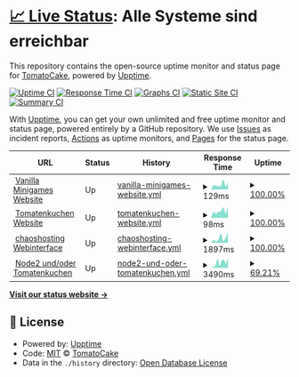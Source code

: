 # [📈 Live Status](https://devtomatocake.github.io/Status): <!--live status--> **Alle Systeme sind erreichbar**

This repository contains the open-source uptime monitor and status page for [TomatoCake](https://vanillaminigames.eu/), powered by [Upptime](https://github.com/upptime/upptime).

[![Uptime CI](https://github.com/devtomatocake/Status/workflows/Uptime%20CI/badge.svg)](https://github.com/devtomatocake/Status/actions?query=workflow%3A%22Uptime+CI%22)
[![Response Time CI](https://github.com/devtomatocake/Status/workflows/Response%20Time%20CI/badge.svg)](https://github.com/devtomatocake/Status/actions?query=workflow%3A%22Response+Time+CI%22)
[![Graphs CI](https://github.com/devtomatocake/Status/workflows/Graphs%20CI/badge.svg)](https://github.com/devtomatocake/Status/actions?query=workflow%3A%22Graphs+CI%22)
[![Static Site CI](https://github.com/devtomatocake/Status/workflows/Static%20Site%20CI/badge.svg)](https://github.com/devtomatocake/Status/actions?query=workflow%3A%22Static+Site+CI%22)
[![Summary CI](https://github.com/devtomatocake/Status/workflows/Summary%20CI/badge.svg)](https://github.com/devtomatocake/Status/actions?query=workflow%3A%22Summary+CI%22)

With [Upptime](https://upptime.js.org), you can get your own unlimited and free uptime monitor and status page, powered entirely by a GitHub repository. We use [Issues](https://github.com/devtomatocake/Status/issues) as incident reports, [Actions](https://github.com/devtomatocake/Status/actions) as uptime monitors, and [Pages](https://devtomatocake.github.io/Status) for the status page.

<!--start: status pages-->
<!-- This summary is generated by Upptime (https://github.com/upptime/upptime) -->
<!-- Do not edit this manually, your changes will be overwritten -->
<!-- prettier-ignore -->
| URL | Status | History | Response Time | Uptime |
| --- | ------ | ------- | ------------- | ------ |
| <img alt="" src="https://vanillaminigames.eu/images/favicon.ico" height="13"> [Vanilla Minigames Website](https://vanillaminigames.eu) | Up | [vanilla-minigames-website.yml](https://github.com/DEVTomatoCake/Status/commits/HEAD/history/vanilla-minigames-website.yml) | <details><summary><img alt="Response time graph" src="./graphs/vanilla-minigames-website/response-time-week.png" height="20"> 129ms</summary><br><a href="https://status.vanillaminigames.eu/history/vanilla-minigames-website"><img alt="Response time 115" src="https://img.shields.io/endpoint?url=https%3A%2F%2Fraw.githubusercontent.com%2FDEVTomatoCake%2FStatus%2FHEAD%2Fapi%2Fvanilla-minigames-website%2Fresponse-time.json"></a><br><a href="https://status.vanillaminigames.eu/history/vanilla-minigames-website"><img alt="24-hour response time 173" src="https://img.shields.io/endpoint?url=https%3A%2F%2Fraw.githubusercontent.com%2FDEVTomatoCake%2FStatus%2FHEAD%2Fapi%2Fvanilla-minigames-website%2Fresponse-time-day.json"></a><br><a href="https://status.vanillaminigames.eu/history/vanilla-minigames-website"><img alt="7-day response time 129" src="https://img.shields.io/endpoint?url=https%3A%2F%2Fraw.githubusercontent.com%2FDEVTomatoCake%2FStatus%2FHEAD%2Fapi%2Fvanilla-minigames-website%2Fresponse-time-week.json"></a><br><a href="https://status.vanillaminigames.eu/history/vanilla-minigames-website"><img alt="30-day response time 146" src="https://img.shields.io/endpoint?url=https%3A%2F%2Fraw.githubusercontent.com%2FDEVTomatoCake%2FStatus%2FHEAD%2Fapi%2Fvanilla-minigames-website%2Fresponse-time-month.json"></a><br><a href="https://status.vanillaminigames.eu/history/vanilla-minigames-website"><img alt="1-year response time 115" src="https://img.shields.io/endpoint?url=https%3A%2F%2Fraw.githubusercontent.com%2FDEVTomatoCake%2FStatus%2FHEAD%2Fapi%2Fvanilla-minigames-website%2Fresponse-time-year.json"></a></details> | <details><summary><a href="https://status.vanillaminigames.eu/history/vanilla-minigames-website">100.00%</a></summary><a href="https://status.vanillaminigames.eu/history/vanilla-minigames-website"><img alt="All-time uptime 100.00%" src="https://img.shields.io/endpoint?url=https%3A%2F%2Fraw.githubusercontent.com%2FDEVTomatoCake%2FStatus%2FHEAD%2Fapi%2Fvanilla-minigames-website%2Fuptime.json"></a><br><a href="https://status.vanillaminigames.eu/history/vanilla-minigames-website"><img alt="24-hour uptime 100.00%" src="https://img.shields.io/endpoint?url=https%3A%2F%2Fraw.githubusercontent.com%2FDEVTomatoCake%2FStatus%2FHEAD%2Fapi%2Fvanilla-minigames-website%2Fuptime-day.json"></a><br><a href="https://status.vanillaminigames.eu/history/vanilla-minigames-website"><img alt="7-day uptime 100.00%" src="https://img.shields.io/endpoint?url=https%3A%2F%2Fraw.githubusercontent.com%2FDEVTomatoCake%2FStatus%2FHEAD%2Fapi%2Fvanilla-minigames-website%2Fuptime-week.json"></a><br><a href="https://status.vanillaminigames.eu/history/vanilla-minigames-website"><img alt="30-day uptime 100.00%" src="https://img.shields.io/endpoint?url=https%3A%2F%2Fraw.githubusercontent.com%2FDEVTomatoCake%2FStatus%2FHEAD%2Fapi%2Fvanilla-minigames-website%2Fuptime-month.json"></a><br><a href="https://status.vanillaminigames.eu/history/vanilla-minigames-website"><img alt="1-year uptime 100.00%" src="https://img.shields.io/endpoint?url=https%3A%2F%2Fraw.githubusercontent.com%2FDEVTomatoCake%2FStatus%2FHEAD%2Fapi%2Fvanilla-minigames-website%2Fuptime-year.json"></a></details>
| <img alt="" src="https://tomatenkuchen.eu/assets/images/icon.ico" height="13"> [Tomatenkuchen Website](https://tomatenkuchen.eu) | Up | [tomatenkuchen-website.yml](https://github.com/DEVTomatoCake/Status/commits/HEAD/history/tomatenkuchen-website.yml) | <details><summary><img alt="Response time graph" src="./graphs/tomatenkuchen-website/response-time-week.png" height="20"> 98ms</summary><br><a href="https://status.vanillaminigames.eu/history/tomatenkuchen-website"><img alt="Response time 110" src="https://img.shields.io/endpoint?url=https%3A%2F%2Fraw.githubusercontent.com%2FDEVTomatoCake%2FStatus%2FHEAD%2Fapi%2Ftomatenkuchen-website%2Fresponse-time.json"></a><br><a href="https://status.vanillaminigames.eu/history/tomatenkuchen-website"><img alt="24-hour response time 157" src="https://img.shields.io/endpoint?url=https%3A%2F%2Fraw.githubusercontent.com%2FDEVTomatoCake%2FStatus%2FHEAD%2Fapi%2Ftomatenkuchen-website%2Fresponse-time-day.json"></a><br><a href="https://status.vanillaminigames.eu/history/tomatenkuchen-website"><img alt="7-day response time 98" src="https://img.shields.io/endpoint?url=https%3A%2F%2Fraw.githubusercontent.com%2FDEVTomatoCake%2FStatus%2FHEAD%2Fapi%2Ftomatenkuchen-website%2Fresponse-time-week.json"></a><br><a href="https://status.vanillaminigames.eu/history/tomatenkuchen-website"><img alt="30-day response time 126" src="https://img.shields.io/endpoint?url=https%3A%2F%2Fraw.githubusercontent.com%2FDEVTomatoCake%2FStatus%2FHEAD%2Fapi%2Ftomatenkuchen-website%2Fresponse-time-month.json"></a><br><a href="https://status.vanillaminigames.eu/history/tomatenkuchen-website"><img alt="1-year response time 110" src="https://img.shields.io/endpoint?url=https%3A%2F%2Fraw.githubusercontent.com%2FDEVTomatoCake%2FStatus%2FHEAD%2Fapi%2Ftomatenkuchen-website%2Fresponse-time-year.json"></a></details> | <details><summary><a href="https://status.vanillaminigames.eu/history/tomatenkuchen-website">100.00%</a></summary><a href="https://status.vanillaminigames.eu/history/tomatenkuchen-website"><img alt="All-time uptime 100.00%" src="https://img.shields.io/endpoint?url=https%3A%2F%2Fraw.githubusercontent.com%2FDEVTomatoCake%2FStatus%2FHEAD%2Fapi%2Ftomatenkuchen-website%2Fuptime.json"></a><br><a href="https://status.vanillaminigames.eu/history/tomatenkuchen-website"><img alt="24-hour uptime 100.00%" src="https://img.shields.io/endpoint?url=https%3A%2F%2Fraw.githubusercontent.com%2FDEVTomatoCake%2FStatus%2FHEAD%2Fapi%2Ftomatenkuchen-website%2Fuptime-day.json"></a><br><a href="https://status.vanillaminigames.eu/history/tomatenkuchen-website"><img alt="7-day uptime 100.00%" src="https://img.shields.io/endpoint?url=https%3A%2F%2Fraw.githubusercontent.com%2FDEVTomatoCake%2FStatus%2FHEAD%2Fapi%2Ftomatenkuchen-website%2Fuptime-week.json"></a><br><a href="https://status.vanillaminigames.eu/history/tomatenkuchen-website"><img alt="30-day uptime 100.00%" src="https://img.shields.io/endpoint?url=https%3A%2F%2Fraw.githubusercontent.com%2FDEVTomatoCake%2FStatus%2FHEAD%2Fapi%2Ftomatenkuchen-website%2Fuptime-month.json"></a><br><a href="https://status.vanillaminigames.eu/history/tomatenkuchen-website"><img alt="1-year uptime 100.00%" src="https://img.shields.io/endpoint?url=https%3A%2F%2Fraw.githubusercontent.com%2FDEVTomatoCake%2FStatus%2FHEAD%2Fapi%2Ftomatenkuchen-website%2Fuptime-year.json"></a></details>
| <img alt="" src="https://cdn.discordapp.com/attachments/588350269570678794/860563824142450688/unknown.png" height="13"> [chaoshosting Webinterface](https://panel.chaosbothosting.de) | Up | [chaoshosting-webinterface.yml](https://github.com/DEVTomatoCake/Status/commits/HEAD/history/chaoshosting-webinterface.yml) | <details><summary><img alt="Response time graph" src="./graphs/chaoshosting-webinterface/response-time-week.png" height="20"> 1897ms</summary><br><a href="https://status.vanillaminigames.eu/history/chaoshosting-webinterface"><img alt="Response time 1167" src="https://img.shields.io/endpoint?url=https%3A%2F%2Fraw.githubusercontent.com%2FDEVTomatoCake%2FStatus%2FHEAD%2Fapi%2Fchaoshosting-webinterface%2Fresponse-time.json"></a><br><a href="https://status.vanillaminigames.eu/history/chaoshosting-webinterface"><img alt="24-hour response time 4077" src="https://img.shields.io/endpoint?url=https%3A%2F%2Fraw.githubusercontent.com%2FDEVTomatoCake%2FStatus%2FHEAD%2Fapi%2Fchaoshosting-webinterface%2Fresponse-time-day.json"></a><br><a href="https://status.vanillaminigames.eu/history/chaoshosting-webinterface"><img alt="7-day response time 1897" src="https://img.shields.io/endpoint?url=https%3A%2F%2Fraw.githubusercontent.com%2FDEVTomatoCake%2FStatus%2FHEAD%2Fapi%2Fchaoshosting-webinterface%2Fresponse-time-week.json"></a><br><a href="https://status.vanillaminigames.eu/history/chaoshosting-webinterface"><img alt="30-day response time 1517" src="https://img.shields.io/endpoint?url=https%3A%2F%2Fraw.githubusercontent.com%2FDEVTomatoCake%2FStatus%2FHEAD%2Fapi%2Fchaoshosting-webinterface%2Fresponse-time-month.json"></a><br><a href="https://status.vanillaminigames.eu/history/chaoshosting-webinterface"><img alt="1-year response time 1167" src="https://img.shields.io/endpoint?url=https%3A%2F%2Fraw.githubusercontent.com%2FDEVTomatoCake%2FStatus%2FHEAD%2Fapi%2Fchaoshosting-webinterface%2Fresponse-time-year.json"></a></details> | <details><summary><a href="https://status.vanillaminigames.eu/history/chaoshosting-webinterface">100.00%</a></summary><a href="https://status.vanillaminigames.eu/history/chaoshosting-webinterface"><img alt="All-time uptime 98.52%" src="https://img.shields.io/endpoint?url=https%3A%2F%2Fraw.githubusercontent.com%2FDEVTomatoCake%2FStatus%2FHEAD%2Fapi%2Fchaoshosting-webinterface%2Fuptime.json"></a><br><a href="https://status.vanillaminigames.eu/history/chaoshosting-webinterface"><img alt="24-hour uptime 100.00%" src="https://img.shields.io/endpoint?url=https%3A%2F%2Fraw.githubusercontent.com%2FDEVTomatoCake%2FStatus%2FHEAD%2Fapi%2Fchaoshosting-webinterface%2Fuptime-day.json"></a><br><a href="https://status.vanillaminigames.eu/history/chaoshosting-webinterface"><img alt="7-day uptime 100.00%" src="https://img.shields.io/endpoint?url=https%3A%2F%2Fraw.githubusercontent.com%2FDEVTomatoCake%2FStatus%2FHEAD%2Fapi%2Fchaoshosting-webinterface%2Fuptime-week.json"></a><br><a href="https://status.vanillaminigames.eu/history/chaoshosting-webinterface"><img alt="30-day uptime 100.00%" src="https://img.shields.io/endpoint?url=https%3A%2F%2Fraw.githubusercontent.com%2FDEVTomatoCake%2FStatus%2FHEAD%2Fapi%2Fchaoshosting-webinterface%2Fuptime-month.json"></a><br><a href="https://status.vanillaminigames.eu/history/chaoshosting-webinterface"><img alt="1-year uptime 98.52%" src="https://img.shields.io/endpoint?url=https%3A%2F%2Fraw.githubusercontent.com%2FDEVTomatoCake%2FStatus%2FHEAD%2Fapi%2Fchaoshosting-webinterface%2Fuptime-year.json"></a></details>
| <img alt="" src="https://tomatenkuchen.eu/assets/images/icon.ico" height="13"> [Node2 und/oder Tomatenkuchen](https://node2.chaoshosting.tk:25508) | Up | [node2-und-oder-tomatenkuchen.yml](https://github.com/DEVTomatoCake/Status/commits/HEAD/history/node2-und-oder-tomatenkuchen.yml) | <details><summary><img alt="Response time graph" src="./graphs/node2-und-oder-tomatenkuchen/response-time-week.png" height="20"> 3490ms</summary><br><a href="https://status.vanillaminigames.eu/history/node2-und-oder-tomatenkuchen"><img alt="Response time 1101" src="https://img.shields.io/endpoint?url=https%3A%2F%2Fraw.githubusercontent.com%2FDEVTomatoCake%2FStatus%2FHEAD%2Fapi%2Fnode2-und-oder-tomatenkuchen%2Fresponse-time.json"></a><br><a href="https://status.vanillaminigames.eu/history/node2-und-oder-tomatenkuchen"><img alt="24-hour response time 635" src="https://img.shields.io/endpoint?url=https%3A%2F%2Fraw.githubusercontent.com%2FDEVTomatoCake%2FStatus%2FHEAD%2Fapi%2Fnode2-und-oder-tomatenkuchen%2Fresponse-time-day.json"></a><br><a href="https://status.vanillaminigames.eu/history/node2-und-oder-tomatenkuchen"><img alt="7-day response time 3490" src="https://img.shields.io/endpoint?url=https%3A%2F%2Fraw.githubusercontent.com%2FDEVTomatoCake%2FStatus%2FHEAD%2Fapi%2Fnode2-und-oder-tomatenkuchen%2Fresponse-time-week.json"></a><br><a href="https://status.vanillaminigames.eu/history/node2-und-oder-tomatenkuchen"><img alt="30-day response time 1922" src="https://img.shields.io/endpoint?url=https%3A%2F%2Fraw.githubusercontent.com%2FDEVTomatoCake%2FStatus%2FHEAD%2Fapi%2Fnode2-und-oder-tomatenkuchen%2Fresponse-time-month.json"></a><br><a href="https://status.vanillaminigames.eu/history/node2-und-oder-tomatenkuchen"><img alt="1-year response time 1101" src="https://img.shields.io/endpoint?url=https%3A%2F%2Fraw.githubusercontent.com%2FDEVTomatoCake%2FStatus%2FHEAD%2Fapi%2Fnode2-und-oder-tomatenkuchen%2Fresponse-time-year.json"></a></details> | <details><summary><a href="https://status.vanillaminigames.eu/history/node2-und-oder-tomatenkuchen">69.21%</a></summary><a href="https://status.vanillaminigames.eu/history/node2-und-oder-tomatenkuchen"><img alt="All-time uptime 97.09%" src="https://img.shields.io/endpoint?url=https%3A%2F%2Fraw.githubusercontent.com%2FDEVTomatoCake%2FStatus%2FHEAD%2Fapi%2Fnode2-und-oder-tomatenkuchen%2Fuptime.json"></a><br><a href="https://status.vanillaminigames.eu/history/node2-und-oder-tomatenkuchen"><img alt="24-hour uptime 5.09%" src="https://img.shields.io/endpoint?url=https%3A%2F%2Fraw.githubusercontent.com%2FDEVTomatoCake%2FStatus%2FHEAD%2Fapi%2Fnode2-und-oder-tomatenkuchen%2Fuptime-day.json"></a><br><a href="https://status.vanillaminigames.eu/history/node2-und-oder-tomatenkuchen"><img alt="7-day uptime 69.21%" src="https://img.shields.io/endpoint?url=https%3A%2F%2Fraw.githubusercontent.com%2FDEVTomatoCake%2FStatus%2FHEAD%2Fapi%2Fnode2-und-oder-tomatenkuchen%2Fuptime-week.json"></a><br><a href="https://status.vanillaminigames.eu/history/node2-und-oder-tomatenkuchen"><img alt="30-day uptime 90.61%" src="https://img.shields.io/endpoint?url=https%3A%2F%2Fraw.githubusercontent.com%2FDEVTomatoCake%2FStatus%2FHEAD%2Fapi%2Fnode2-und-oder-tomatenkuchen%2Fuptime-month.json"></a><br><a href="https://status.vanillaminigames.eu/history/node2-und-oder-tomatenkuchen"><img alt="1-year uptime 97.09%" src="https://img.shields.io/endpoint?url=https%3A%2F%2Fraw.githubusercontent.com%2FDEVTomatoCake%2FStatus%2FHEAD%2Fapi%2Fnode2-und-oder-tomatenkuchen%2Fuptime-year.json"></a></details>

<!--end: status pages-->

[**Visit our status website →**](https://devtomatocake.github.io/Status)

## 📄 License

- Powered by: [Upptime](https://github.com/upptime/upptime)
- Code: [MIT](./LICENSE) © [TomatoCake](https://vanillaminigames.eu/)
- Data in the `./history` directory: [Open Database License](https://opendatacommons.org/licenses/odbl/1-0/)
